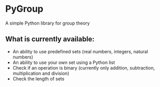 # PyGroup
A simple Python library for group theory

## What is currently available:
* An ability to use predefined sets (real numbers, integers, natural numbers)
* An ability to use your own set using a Python list
* Check if an operation is binary (currently only addition, subtraction, multiplication and division)
* Check the length of sets
